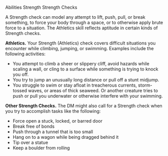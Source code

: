 Abilities
Strength
Strength Checks
        <p>
          A Strength check can model any attempt to lift, push, pull, or break something, to force your body through a space, or to otherwise apply brute force to a situation. The Athletics skill reflects aptitude in certain kinds of Strength checks.
        </p>
        <p>
          <strong>Athletics.</strong> Your Strength (Athletics) check covers difficult situations you encounter while climbing, jumping, or swimming. Examples include the following activities:
        </p>
        <ul>
          <li>You attempt to climb a sheer or slippery cliff, avoid hazards while scaling a wall, or cling to a surface while something is trying to knock you off.</li>
          <li>You try to jump an unusually long distance or pull off a stunt midjump.</li>
          <li>You struggle to swim or stay afloat in treacherous currents, storm-tossed waves, or areas of thick seaweed. Or another creature tries to push or pull you underwater or otherwise interfere with your swimming.</li>
        </ul>
        <p>
          <strong>Other Strength Checks.</strong> The DM might also call for a Strength check when you try to accomplish tasks like the following:
        </p>
        <ul>
          <li>Force open a stuck, locked, or barred door</li>
          <li>Break free of bonds</li>
          <li>Push through a tunnel that is too small</li>
          <li>Hang on to a wagon while being dragged behind it</li>
          <li>Tip over a statue</li>
          <li>Keep a boulder from rolling</li>
        </ul>